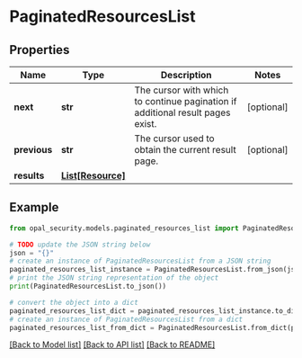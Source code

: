 # PaginatedResourcesList


## Properties

Name | Type | Description | Notes
------------ | ------------- | ------------- | -------------
**next** | **str** | The cursor with which to continue pagination if additional result pages exist. | [optional] 
**previous** | **str** | The cursor used to obtain the current result page. | [optional] 
**results** | [**List[Resource]**](Resource.md) |  | 

## Example

```python
from opal_security.models.paginated_resources_list import PaginatedResourcesList

# TODO update the JSON string below
json = "{}"
# create an instance of PaginatedResourcesList from a JSON string
paginated_resources_list_instance = PaginatedResourcesList.from_json(json)
# print the JSON string representation of the object
print(PaginatedResourcesList.to_json())

# convert the object into a dict
paginated_resources_list_dict = paginated_resources_list_instance.to_dict()
# create an instance of PaginatedResourcesList from a dict
paginated_resources_list_from_dict = PaginatedResourcesList.from_dict(paginated_resources_list_dict)
```
[[Back to Model list]](../README.md#documentation-for-models) [[Back to API list]](../README.md#documentation-for-api-endpoints) [[Back to README]](../README.md)


